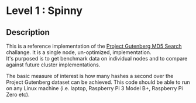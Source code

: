 # Level 1 : Spinny

## Description

This is a reference implementation of the 
[Project Gutenberg MD5
Search](http://clusterfights.com/wiki/index.php?title=Project_Gutenberg_MD5_Search) challange. It is a single node, un-optimized, implementation.  
It's purposed is to get benchmark data on individual nodes and to 
compare against future cluster implementations.  

The basic measure of interest is how many hashes a second over
the Project Gutenberg dataset can be achieved.  This code should
be able to run on any Linux machine (i.e. laptop, Raspberry Pi 3
Model B+, Raspberry Pi Zero etc).


